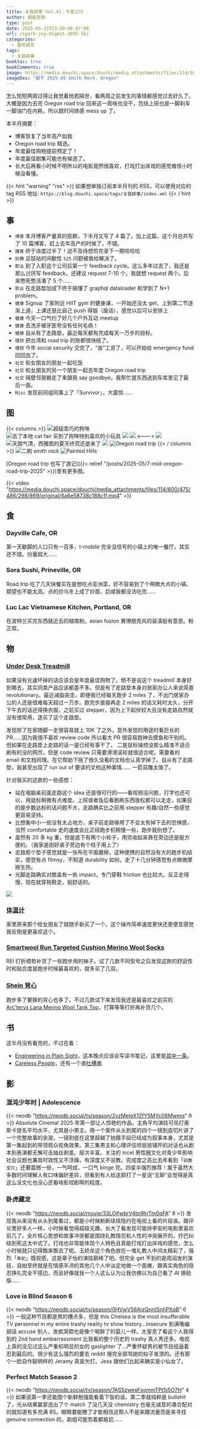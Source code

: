 ```yaml
---
title: 关我辟事 Vol.41：千里之行
author: 椒盐豆豉
type: post
date: 2025-05-31T23:59:00-07:00
url: /spark-joy-digest-2025-5b/
categories:
  - 喜欢就买
tags:
  - 关我辟事
booktoc: true
bookComments: true
image: https://media.douchi.space/douchi/media_attachments/files/114/583/689/852/889/857/original/bfd9b45e3ee0c702.png
imageDes: "摄于 2025-05 Smith Rock, Oregon"
---
```


怎么短短两周过得让我觉着恍若隔世，看两周之前发生的事情都感觉过去好久了。大概是因为去完 Oregon road trip 回来这一周啥也没干，包括上班也是一脚刹车一脚油门在内耗，所以就时间体感 mess up 了。

本半月摘要：
- 博客恢复了当年高产如我
- Oregon road trip 精选。
- 年度最佳购物提前预定了！
- 年度最佳剧集可能也有候选了。
- 长大后再看小时候不明所以的电影竟然很喜欢，打戏打出床戏的感觉难怪小时候没看懂。

<!--more-->
{{< hint "warning" "rss" >}}
如果想单独订阅本半月刊的 RSS，可以使用对应的 tag RSS 地址:
`https://blog.douchi.space/tags/关我辟事/index.xml`
{{< / hint >}}

## 事
- `博客` 本月博客产量真的拔群，下半月又写了 4 篇了。加上这篇，这个月总共写了 10 篇博客，赶上去年高产的时候了，不错。
- `播客` 终于进度过半了！迫不及待想剪完录下一期哈哈哈
- `折腾` 豆豉站的间歇性 `525` 问题被我给解决了。
- `职业` 到了入职这个公司后第一个 feedback cycle。这么多年过去了，我还是那么讨厌写 feedback。还建议 request 7-10 个，我就想 request 两个。后来憋死憋活凑了 5 个…… 
- `职业` 在走路垫加成下终于搞懂了 graphql dataloader 和学到了 N+1 problem。
- `健康` Signup 了家附近 HIIT gym 的健身课，一开始还没太 get，上到第二节逐渐上道，上课还是比自己 push 得狠（废话），感觉以后可以安排上
- `健康` 今天一口气约了好几个户外互动 meetup
- `健康` 去洗牙被牙医夸没有任何毛病！
- `健康` 自从有了走路垫，最近每天都有完成每天一万步的目标。
- `理财` 把台湾和 road trip 的账都很快结了。
- `理财` 今年 social security 交完了，“涨”工资了，可以开始给 emergency fund 回回血了。
- `社交` 和女朋友的朋友一起吃饭
- `社交` 和女朋友的另一个朋友一起去年度 Oregon road trip
- `社交` 隔壁邻居搬走了来跟我 say goodbye，我帮忙提东西送到车库里见了最后一面。
- `Misc` 发现前同组同事上了「Survivor」，大震惊…… 

## 图
{{< columns >}}
![超级乖巧的狗咪](https://media.douchi.space/douchi/media_attachments/files/114/527/421/482/052/248/original/8f6851e93277a804.jpg)
![去了本地 cat fair 买到了狗咪特别喜欢的小玩具](https://media.douchi.space/douchi/media_attachments/files/114/538/256/149/463/212/original/75fc5d1b0c1f3419.jpg)
![](https://media.douchi.space/douchi/media_attachments/files/114/583/540/776/664/547/original/7e4f2fae5df056f2.png)
![](https://media.douchi.space/douchi/media_attachments/files/114/583/632/743/245/172/original/cd6e8f4cbb90a817.png)
<--->
![](https://media.douchi.space/douchi/media_attachments/files/114/530/490/566/225/240/original/4a9afe56612971be.jpg)
![天朗气清，西雅图的夏天终究还是来了](https://media.douchi.space/douchi/media_attachments/files/114/530/490/523/754/237/original/c669a8fb59b269ab.jpg)
![](https://media.douchi.space/douchi/media_attachments/files/114/538/256/152/396/650/original/d62b96101778f13c.jpg)
![Oregon road trip ](https://media.douchi.space/douchi/media_attachments/files/114/583/630/481/988/961/original/b9324ec293005a73.png)
{{< / columns >}}
![二刷 smith rock](https://media.douchi.space/douchi/media_attachments/files/114/583/716/856/598/058/original/04dc60c305caf4b2.png)
![Painted Hills](https://media.douchi.space/douchi/media_attachments/files/114/583/602/626/725/572/original/60a6f5a24db3a6f0.png)

[Oregon road trip 也写了游记]({{< relref "/posts/2025-05/7-mid-oregon-road-trip-2025" >}})里有更多图。

{{< video "https://media.douchi.space/douchi/media_attachments/files/114/600/475/486/298/869/original/6a6e58738c188c1f.mp4" >}}

## 食
### Dayville Cafe, OR
第一天歇脚的人口只有一百多，t-mobile 完全没信号的小镇上的唯一餐厅。其实还不错。份量超大…… 

### Sora Sushi, Prineville, OR
Road trip 吃了几天快餐实在是想吃点亚洲菜，好不容易到了个稍微大点的小镇。期望也不能太高。点的炒乌冬上成了炒面，巨咸我都没法吃完…… 

### Luc Lac Vietnamese Kitchen, Portland, OR
在波特兰买完东西就近去的越南粉。asian fusion 赛博朋克风的装潢挺有意思。粉正常。

## 物
### [Under Desk Treadmill](https://amzn.to/3FzxzXB)
如果没有光速坏掉的话应该会是年度最佳购物了。倒不是说这个 treadmill 本身好到哪去，其实同类产品应该都差不多。但是有了走路垫本身对居家办公人来说简直 revolutionary。最近减脂突击，即便我已经每天跑步 2 miles 了，不出门居家办公的人还是很难每天超过一万步。跑完步直接再走 2 miles 的话又耗时太久，分开下午去的话还得换衣服，之前买过 stepper，因为上下起伏较大且没有走路自然就没有很常用，遂买了这个走路垫。

发现除了在家随脚一走很容易就上 10K 了之外，意外发现的用途时看巨长的 PR……因为我很不喜欢 review code 所以看大 PR 很容易跑神去摸鱼和干别的。但如果在走路垫上走路的话一是已经有事干了， 二是鼠标操控没那么精准不适合刷有的没的网页，但是 code review 只需要滑滑滚轮就很适合呢。需要看的 email 和文档同理。在它帮助下拖了很久没看的文档也认真学掉了。自从有了走路垫，我甚至出现了 run out of 要读的文档这种事情…… 一箭双雕太值了。

针对我买的这款的一些感想：
- 站在电脑桌前面走路这个 idea 还是很可行的——看视频没问题，打字也还可以，用鼠标稍微有点难度。上班或者饭后看剧刷东西放松都可以走走，如果目的是步数达标的话问题不大，走路确实比之前用 stepper 有趣/自然一些感觉更容易坚持。
- 比想象中小一些没有太占地方，桌子前走路够用了不会太有掉下去的恐惧感，当然 comfortable 走的速度会比正经跑步机稍慢一些，跑步就别想了。
- 虽然有 20 多 kg 重，但是底下有两个小轮子，用完收起来靠在旁边还是挺方便的。（我家是刚好桌子旁边有个柱子用上了）
- 走路那个垫子感觉就是一张布在平面磨擦，这种便携的自然没有大的跑步机结实，感觉有点 filmsy，不知道 durability 如何。走了十几分钟感觉有点微微摩擦生热。
- 光脚走路确实对膝盖有一些 impact，专门穿鞋 friction 也比较大。反正走得慢，现在就穿拖鞋走，挺舒适的。

![](https://media.douchi.space/douchi/media_attachments/files/114/526/987/179/494/019/original/7d7191291e296b74.png)

### [体温计](https://amzn.to/43BB2Ne)
家里原来那个给女朋友了就随手新买了一个。这个操作简单速度更快还更便宜感觉我反倒是更喜欢这个。

### [Smartwool Run Targeted Cushion Merino Wool Socks](https://amzn.to/452M7cE)
REI 打折顺势补货了一些跑步用的袜子。试了几款不同型号之后发现这款的舒适性时和贴合度是跑步时候最喜欢的，就多买了几双。

### [Shein 背心](https://us.shein.com/GLOWMODE-Pima-Cotton-Reflective-Slit-Tank-Top-Gym-Summer-p-67656276.html?mallCode=1)
跑步多了要换的背心也多了。不过几款试下来发现我还是最喜欢之前买的 [Arc'teryx Lana Merino Wool Tank Top](https://amzn.to/41WhS5E)，打算等等打折再补货几个。

## 书
这半月没有看完的，不过在看：
- [Engineering in Plain Sight](https://amzn.to/43MmSdX)，这本晚点应该会写读书笔记，这里是[其中一条](https://t.me/mtfront/3887)。
- [Careless People](https://amzn.to/44Zmzx3)，还有一个直[吐槽串](https://douchi.space/@mtfront/114554615777287024)

## 影
### 混沌少年时 | Adolescence
{{< neodb "https://neodb.social/tv/season/2yzMeIeX1ZfY5MYc08Mwmq" 9 >}}
Absolute Cinema! 2025 年第一部让人惊艳的作品，主角平均演技可吊打奥斯卡提名平均水平，尤其是小男主。用一个案件从头到尾的四个一镜到底切片讲了一个完整故事的余波。一镜到底在这里超越了拍摄手段已经成为叙事本身，尤其是第一集起到的带领观众视角效果。第三集男主和心理评估师层层铺开的对话也从剧本到表演都无懈可击抽丝剥茧。层次丰富。关注的 incel 男性圈文化对青少年影响社会议题也兼具时效性又不浮躁，有深度又不说教。完成度之高比去年看到「`驯鹿宝贝`」还要震撼一些，一气呵成，一口气 binge 完。四星半强烈推荐！属于虽然大多数时间理解人有口味偏好差异，但看到有人给这部打了一星说“无聊”会觉得是真这么没文化也没心还看啥影视剧啊的程度。

### 卧虎藏龙
{{< neodb "https://neodb.social/movie/33LOjfwbrV4tp9hrTm0qFA" 8 >}}
发现我从来没有从头到尾看过，都是小时候断断续续隐约在电视上看的片段诶。跟评论里好多人一样，小时候看觉得超级无趣，长大了看发现可能排李安的电影里喜欢前几了。全片核心思想和故事冲突都是围绕礼教隐忍和人性的冲突展开的，拧巴纠结到死这太中式了。打戏也非常能体现个人特色且真能打戏打出床戏的感觉，怎么小时候就只记得飘来飘去了呢。玉娇龙这个角色放在一堆礼教人中间太精彩了，强烈「`青蛇`」既视感，这是章子怡的演技巅峰了吧。但完全 get 不到的是周润发的演技，自始至终就是在情感丰沛的其他几个人中淡定地做一个面瘫，跟真实角色的隐忍挣扎完全不搭边，而且好像就我一个人这么认为让我仿佛以为自己看了 AI 换脸版……

### Love is Blind Season 6
{{< neodb "https://neodb.social/tv/season/0HVwV56AjzQnriiSnhPXqB" 6 >}}
一般这种节目都是男的槽点多，但是 this Chelsea is the most insufferable TV personnel in my entire trashy reality tv show history...Insecure 到满嘴编胡话 accuse 别人，发疯哭腔也是像个喝醉了的婴儿一样。太窒息了看这个人我得到的 2nd hand embarrassment 比我看的整个历史的 trashy 真人秀还多。电视上真的没见过这么严重和明显的女的 gaslighter 了…严重怀疑男的被节目组逼着忍到最后的。很少有这么强烈的要去 reddit 搜完全部骂她的帖子发泄的。还有那个一脸自作聪明样的 Jeramy 真是欠打。Jess 跟他们比起来确实是小仙女了。

### Perfect Match Season 2
{{< neodb "https://neodb.social/tv/season/7AS5zwesFxommTPt5i5O7H" 4 >}}
如果说第一季还能图个新鲜勉强能看着下饭的话，第二季就纯粹是 bullshit 了，光从结果赢家选出了个 match 了没几天没 chemistry 也毫无诚意的凑合配对的就知道有多充满 BS。眼睛要能瞎了才能相信这帮人不是来蹭流量而是来寻找 genuine connection 的，剧组可能剪着都尴尬……